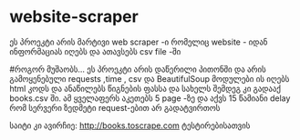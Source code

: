 # website-scraper
ეს პროეკტი არის მარტივი web scraper -ი რომელიც website - იდან ინფორმაციას იღებს და ათავსებს csv file -ში

#როგორ მუშაობს...
ეს პროეკტი არის დაწერილი პითონში და არის გამოყენებული requests ,time , csv და BeautifulSoup მოდულები ის იღებს html კოდს და ანაწილებს წიგნების ფასსა და სახელს შემდეგ კი გადააქ books.csv ში.
ამ ყველაფერს აკეთებს 5 page -ზე და აქვს 15 წამიანი delay რომ სერვერი ზედმეტი request-ებით არ გადატვირთოს

საიტი კი ავირჩიე:
http://books.toscrape.com
ტესტირებისათვის
